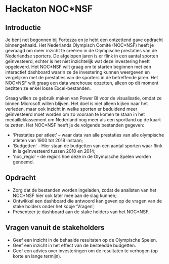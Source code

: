 # Hackaton NOC\*NSF

## Introductie

Je bent net begonnen bij Fortezza en je hebt een ontzettend gave opdracht binnengehaald. Het Nederlands Olympisch Comité (NOC\*NSF) heeft je gevraagd om meer inzicht te creëren in de Olympische prestaties van de Nederlandse sporters. De afgelopen jaren is er flink in een aantal sporten geïnvesteerd, echter is het niet inzichtelijk wat deze investering heeft opgeleverd. Het NOC\*NSF wilt graag om te starten beginnen met een interactief dashboard waarin ze de investering kunnen weergeven en vergelijken met de prestaties van de sporters in de betreffende jaren. Het NOC\*NSF wilt graag een data warehouse opzetten, alleen op dit moment bezitten ze enkel losse Excel-bestanden. 

Graag willen ze gebruik maken van Power BI voor de visualisatie, omdat ze binnen Microsoft willen blijven. Het doel is niet alleen kijken naar het verleden, maar ook inzicht in welke sporten er beduidend meer geïnvesteerd moet worden om zo vooraan te komen te staan in het medailleklassement om Nederland nog meer als een sportland op de kaart te zetten.
Het NOC\*NSF heeft je de volgende bestanden gegeven:

-	‘Prestaties per atleet’ – waar data van alle prestaties van alle olympische atleten van 1900 tot 2018 instaan;
-	‘Budgetten’ – Hier staan de budgetten van een aantal sporten waar flink in is geïnvesteerd tussen 2010 en 2014;
-	‘noc_regio’ – de regio’s hoe deze in de Olympische Spelen worden genoemd.

## Opdracht
- Zorg dat de bestanden worden ingeladen, zodat de analisten van het NOC\*NSF hier ook later mee aan de slag kunnen;
- Ontwikkel een dashboard die antwoord kan geven op de vragen van de stake holders onder het kopje ‘Vragen’;
- Presenteer je dashboard aan de stake holders van het NOC\*NSF.

## Vragen vanuit de stakeholders
- Geef een inzicht in de behaalde resultaten op de Olympische Spelen.
- Geef een inzicht in het effect van de besteedde budgetten.
- Geef een advies over investeringen om de resultaten te verhogen (op korte en lange termijn).
